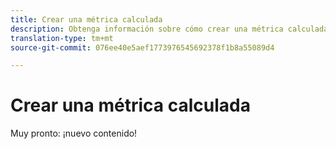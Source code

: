```yaml
---
title: Crear una métrica calculada
description: Obtenga información sobre cómo crear una métrica calculada para utilizarla en Análisis Workspace.
translation-type: tm+mt
source-git-commit: 076ee40e5aef1773976545692378f1b8a55089d4

---
```



# Crear una métrica calculada

Muy pronto: ¡nuevo contenido!
